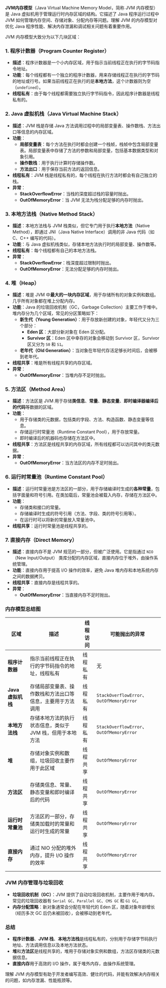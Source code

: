 **JVM内存模型**（Java Virtual Machine Memory Model，简称 JVM 内存模型）是 Java 虚拟机用于管理运行时内存区域的结构。它描述了 Java 程序运行过程中 JVM 如何管理内存空间、存储对象、分配内存等问题。理解 JVM 的内存模型对优化 Java 程序性能、解决内存泄漏和调试相关问题有着重要作用。

JVM 内存模型大致分为以下几块区域：

### 1. **程序计数器（Program Counter Register）**
- **描述**：程序计数器是一个小内存区域，用于指示当前线程正在执行的字节码指令地址。
- **功能**：每个线程都有一个独立的程序计数器，用来存储线程正在执行的字节码的地址或行号。如果当前线程正在执行的是**本地方法**，这个计数器则为空（`undefined`）。
- **线程私有**：由于每个线程都需要独立执行字节码指令，因此程序计数器是线程私有的。

### 2. **Java 虚拟机栈（Java Virtual Machine Stack）**
- **描述**：JVM 栈是存储 Java 方法调用过程中的局部变量表、操作数栈、方法出口等信息的内存区域。
- **功能**：
  - **局部变量表**：每个方法在执行时都会创建一个栈帧，栈帧中包含局部变量表。局部变量表中存储了方法的参数和局部变量，包括基本数据类型和对象引用。
  - **操作数栈**：用于执行计算时存储操作数。
  - **方法出口**：用于保存当前方法的返回信息。
- **线程私有**：JVM 栈是线程私有的，每个线程在执行方法时都会有自己独立的栈。
- **异常**：
  - **StackOverflowError**：当栈的深度超过栈的容量时抛出。
  - **OutOfMemoryError**：当 JVM 无法为栈分配足够的内存时抛出。

### 3. **本地方法栈（Native Method Stack）**
- **描述**：本地方法栈与 JVM 栈类似，但它专门用于执行**本地方法**（Native Method），即通过 JNI（Java Native Interface）调用的非 Java 代码（如 C、C++ 编写的代码）。
- **功能**：与 Java 虚拟机栈类似，存储本地方法执行时的局部变量、操作数等。
- **线程私有**：每个线程都有自己的本地方法栈。
- **异常**：
  - **StackOverflowError**：栈深度超过限制时抛出。
  - **OutOfMemoryError**：无法分配足够的内存时抛出。

### 4. **堆（Heap）**
- **描述**：堆是 JVM 中**最大的一块内存区域**，用于存储所有的对象实例和数组。几乎所有对象都在堆上分配内存。
- **功能**：Java 的垃圾回收机制（GC，Garbage Collection）主要工作于堆中。堆内存分为几个区域，常见的分区策略如下：
  - **新生代（Young Generation）**：用于存放新创建的对象，年轻代又分为三个部分：
    - **Eden 区**：大部分新对象在 Eden 区分配。
    - **Survivor 区**：Eden 区中幸存的对象会移动到 Survivor 区，Survivor 区又分为 `S0` 和 `S1`。
  - **老年代（Old Generation）**：当对象在年轻代存活足够长时间后，会被移到老年代。
- **线程共享**：堆是所有线程共享的内存区域。
- **异常**：
  - **OutOfMemoryError**：当堆内存不足时抛出。

### 5. **方法区（Method Area）**
- **描述**：方法区是 JVM 用于存储**类信息**、**常量**、**静态变量**、**即时编译器编译后的代码**等数据的区域。
- **功能**：
  - 用于存储类的元数据，包括类的字段、方法、构造函数、静态变量等信息。
  - 存储运行时常量池（Runtime Constant Pool），用于存放常量。
  - 即时编译后的机器码也存储在方法区中。
- **线程共享**：方法区是线程共享的内存区域，所有线程都可以访问其中的类元数据。
- **异常**：
  - **OutOfMemoryError**：当方法区的内存不足时抛出。

### 6. **运行时常量池（Runtime Constant Pool）**
- **描述**：运行时常量池是方法区的一部分，用于存储编译时生成的**各种常量**，包括字面量和符号引用。在类加载后，常量池会被载入内存，存储在方法区中。
- **功能**：
  - 存储类和接口的常量。
  - 存储编译时生成的符号引用（方法、字段、类的符号引用等）。
  - 在运行时可以将新的常量放入常量池中。
- **线程共享**：运行时常量池是线程共享的。

### 7. **直接内存（Direct Memory）**
- **描述**：直接内存不是 JVM 规范的一部分，但被广泛使用。它是指通过 `NIO`（New Input/Output） 类库分配的内存区域，直接内存位于堆外，由操作系统管理。
- **功能**：直接内存用于提高 I/O 操作的效率，避免 Java 堆内存和本地系统内存之间的数据拷贝。
- **线程共享**：直接内存是线程共享的。
- **异常**：
  - **OutOfMemoryError**：当直接内存不足时抛出。

### 内存模型总结图

| **区域**                | **描述**                                                                                                                                     | **线程访问**  | **可能抛出的异常**              |
|-------------------------|----------------------------------------------------------------------------------------------------------------------------------------------|---------------|------------------------------|
| **程序计数器**           | 指示当前线程正在执行的字节码指令的地址，线程私有                                                                                           | 线程私有      | 无                           |
| **Java 虚拟机栈**        | 存储局部变量表、操作数栈和方法出口等信息，主要用于方法调用                                                                                  | 线程私有      | `StackOverflowError`、`OutOfMemoryError` |
| **本地方法栈**           | 存储本地方法的执行状态信息，类似于 JVM 栈，但用于本地方法                                                                                   | 线程私有      | `StackOverflowError`、`OutOfMemoryError` |
| **堆**                  | 存储对象实例和数组，垃圾回收主要作用于此区域                                                                                               | 线程共享      | `OutOfMemoryError`           |
| **方法区**               | 存储类信息、常量、静态变量和即时编译后的代码                                                                                               | 线程共享      | `OutOfMemoryError`           |
| **运行时常量池**         | 方法区的一部分，存储类加载时的常量和运行时生成的常量                                                                                         | 线程共享      | `OutOfMemoryError`           |
| **直接内存**             | 通过 NIO 分配的堆外内存，提升 I/O 操作的效率                                                                                                | 线程共享      | `OutOfMemoryError`           |

### JVM 内存管理与垃圾回收

- **垃圾回收机制（GC）**：JVM 提供了自动垃圾回收机制，主要作用于堆内存。常见的垃圾回收器有 `Serial GC`、`Parallel GC`、`CMS GC` 和 `G1 GC`。
- **内存分配策略**：新对象通常会分配在年轻代的 Eden 区，随着对象年龄增长（经历多次 GC 后仍未被回收），会被移动到老年代。

### 总结
- **程序计数器**、**JVM 栈**、**本地方法栈**是线程私有的，分别用于存储字节码执行地址、方法调用信息以及本地方法状态。
- **堆**和**方法区**是线程共享的，堆用于存储对象实例和数组，方法区存储类的元数据信息。
- **直接内存**用于高效的 I/O 操作，属于堆外内存，由操作系统管理。

理解 JVM 内存模型有助于开发者编写高效、健壮的代码，并能有效解决内存相关的问题，如内存泄漏、性能瓶颈等。
